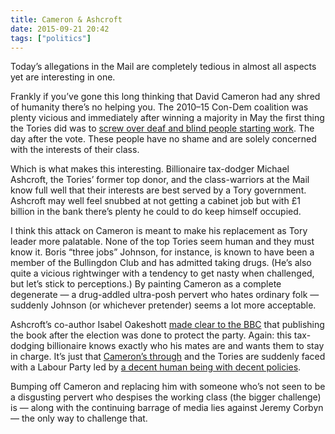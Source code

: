 ```yaml
---
title: Cameron & Ashcroft
date: 2015-09-21 20:42
tags: ["politics"]
---
```


Today’s allegations in the Mail are completely tedious in almost all aspects yet are interesting in one.

Frankly if you’ve gone this long thinking that David Cameron had any shred of humanity there’s no helping you. The 2010–15 Con-Dem coalition was plenty vicious and immediately after winning a majority in May the first thing the Tories did was to [screw over deaf and blind people starting work][access_to_work]. The day after the vote. These people have no shame and are solely concerned with the interests of their class.

[access_to_work]: http://www.morningstaronline.co.uk/a-483d-Tories-move-quickly-to-sneak-in-work-funds-cap

Which is what makes this interesting. Billionaire tax-dodger Michael Ashcroft, the Tories’ former top donor, and the class-warriors at the Mail know full well that their interests are best served by a Tory government. Ashcroft may well feel snubbed at not getting a cabinet job but with £1 billion in the bank there’s plenty he could to do keep himself occupied.

I think this attack on Cameron is meant to make his replacement as Tory leader more palatable. None of the top Tories seem human and they must know it. Boris “three jobs” Johnson, for instance, is known to have been a member of the Bullingdon Club and has admitted taking drugs. (He’s also quite a vicious rightwinger with a tendency to get nasty when challenged, but let’s stick to perceptions.) By painting Cameron as a complete degenerate — a drug-addled ultra-posh pervert who hates ordinary folk — suddenly Johnson (or whichever pretender) seems a lot more acceptable.

Ashcroft’s co-author Isabel Oakeshott [made clear to the BBC][gdn-wow] that publishing the book after the election was done to protect the party. Again: this tax-dodging billionaire knows exactly who his mates are and wants them to stay in charge. It’s just that [Cameron’s through][cam-quit] and the Tories are suddenly faced with a Labour Party led by [a decent human being with decent policies][jeremy].

[cam-quit]: http://www.bbc.co.uk/news/uk-politics-32022484
[gdn-wow]: http://www.theguardian.com/politics/blog/live/2015/sep/21/cameron-hit-by-student-drugs-and-debauchery-allegations-in-ashcroft-biography-politics-live#block-5600065be4b0764b4fbfb7ab
[jeremy]: https://www.morningstaronline.co.uk/a-d997-Jeremy-Corbyn-Thank-you-all-for-making-this-happen

Bumping off Cameron and replacing him with someone who’s not seen to be a disgusting pervert who despises the working class (the bigger challenge) is — along with the continuing barrage of media lies against Jeremy Corbyn — the only way to challenge that.
